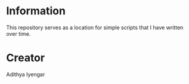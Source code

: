 # Information
This repository serves as a location for simple scripts that I have written over time.

# Creator
Adithya Iyengar

